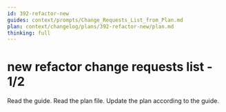 ```yaml
---
id: 392-refactor-new
guides: context/prompts/Change_Requests_List_from_Plan.md
plan: context/changelog/plans/392-refactor-new/plan.md
thinking: full
---
```

# new refactor change requests list - 1/2

<Goal>
Read the guide.
Read the plan file.
Update the plan according to the guide.
</Goal>

